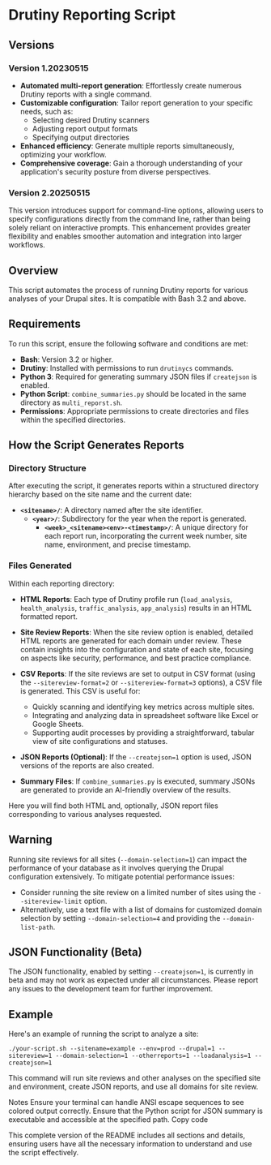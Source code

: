 # Drutiny Reporting Script

## Versions

### Version 1.20230515

- **Automated multi-report generation**: Effortlessly create numerous Drutiny reports with a single command.
- **Customizable configuration**: Tailor report generation to your specific needs, such as:
  - Selecting desired Drutiny scanners
  - Adjusting report output formats
  - Specifying output directories
- **Enhanced efficiency**: Generate multiple reports simultaneously, optimizing your workflow.
- **Comprehensive coverage**: Gain a thorough understanding of your application's security posture from diverse perspectives.

### Version 2.20250515

This version introduces support for command-line options, allowing users to specify configurations directly from the command line, rather than being solely reliant on interactive prompts. This enhancement provides greater flexibility and enables smoother automation and integration into larger workflows.

## Overview

This script automates the process of running Drutiny reports for various analyses of your Drupal sites. It is compatible with Bash 3.2 and above.

## Requirements

To run this script, ensure the following software and conditions are met:

- **Bash**: Version 3.2 or higher.
- **Drutiny**: Installed with permissions to run `drutinycs` commands.
- **Python 3**: Required for generating summary JSON files if `createjson` is enabled.
- **Python Script**: `combine_summaries.py` should be located in the same directory as `multi_reporst.sh`.
- **Permissions**: Appropriate permissions to create directories and files within the specified directories.

## How the Script Generates Reports

### Directory Structure

After executing the script, it generates reports within a structured directory hierarchy based on the site name and the current date:

- **`<sitename>/`**: A directory named after the site identifier.
  - **`<year>/`**: Subdirectory for the year when the report is generated.
    - **`<week>_<sitename><env>-<timestamp>/`**: A unique directory for each report run, incorporating the current week number, site name, environment, and precise timestamp.

### Files Generated

Within each reporting directory:

- **HTML Reports**: Each type of Drutiny profile run (`load_analysis`, `health_analysis`, `traffic_analysis`, `app_analysis`) results in an HTML formatted report.

- **Site Review Reports**: When the site review option is enabled, detailed HTML reports are generated for each domain under review. These contain insights into the configuration and state of each site, focusing on aspects like security, performance, and best practice compliance.

- **CSV Reports**: If the site reviews are set to output in CSV format (using the `--sitereview-format=2` or `--sitereview-format=3` options), a CSV file is generated. This CSV is useful for:
  - Quickly scanning and identifying key metrics across multiple sites.
  - Integrating and analyzing data in spreadsheet software like Excel or Google Sheets.
  - Supporting audit processes by providing a straightforward, tabular view of site configurations and statuses.

- **JSON Reports (Optional)**: If the `--createjson=1` option is used, JSON versions of the reports are also created.
- **Summary Files**: If `combine_summaries.py` is executed, summary JSONs are generated to provide an AI-friendly overview of the results.


Here you will find both HTML and, optionally, JSON report files corresponding to various analyses requested.

## Warning

Running site reviews for all sites (`--domain-selection=1`) can impact the performance of your database as it involves querying the Drupal configuration extensively. To mitigate potential performance issues:

- Consider running the site review on a limited number of sites using the `--sitereview-limit` option.
- Alternatively, use a text file with a list of domains for customized domain selection by setting `--domain-selection=4` and providing the `--domain-list-path`.

## JSON Functionality (Beta)

The JSON functionality, enabled by setting `--createjson=1`, is currently in beta and may not work as expected under all circumstances. Please report any issues to the development team for further improvement.

## Example

Here's an example of running the script to analyze a site:

```
./your-script.sh --sitename=example --env=prod --drupal=1 --sitereview=1 --domain-selection=1 --otherreports=1 --loadanalysis=1 --createjson=1
```

This command will run site reviews and other analyses on the specified site and environment, create JSON reports, and use all domains for site review.

Notes
Ensure your terminal can handle ANSI escape sequences to see colored output correctly.
Ensure that the Python script for JSON summary is executable and accessible at the specified path.
Copy code

This complete version of the README includes all sections and details, ensuring users have all the necessary information to understand and use the script effectively.
